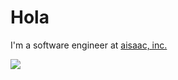 # Hola
I'm a software engineer at [aisaac, inc.](https://github.com/aisaac-lab)

![](https://github-profile-summary-cards.vercel.app/api/cards/profile-details?username=holasoynaoki&theme=monokai)
